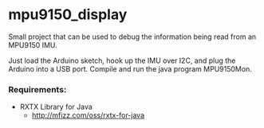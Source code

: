 mpu9150_display
=================
Small project that can be used to debug the information being read from an MPU9150 IMU.

Just load the Arduino sketch, hook up the IMU over I2C, and plug the Arduino into a USB port. Compile and run the java program MPU9150Mon.

### Requirements:
* RXTX Library for Java
  * http://mfizz.com/oss/rxtx-for-java